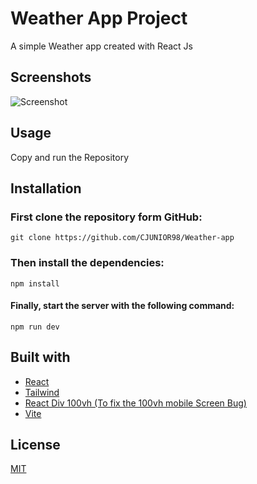 # Weather App Project
A simple Weather app created with React Js

## Screenshots

![Screenshot](./public/weather-screenshot.png)

## Usage

Copy and run the Repository

## Installation

### First clone the repository form GitHub:
```shell
git clone https://github.com/CJUNIOR98/Weather-app
```

### Then install the dependencies:
```shell
npm install
```

#### Finally, start the server with the following command:
```shell
npm run dev
```

## Built with 

- [React](https://reactjs.org/)
- [Tailwind](https://tailwindcss.com/)
- [React Div 100vh (To fix the 100vh mobile Screen Bug)](https://github.com/mvasin/react-div-100vh)
- [Vite](https://vitejs.dev/)

## License

[MIT](https://opensource.org/licenses/MIT)